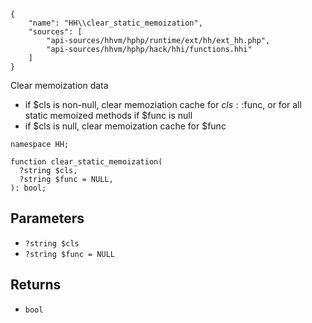 ``` yamlmeta
{
    "name": "HH\\clear_static_memoization",
    "sources": [
        "api-sources/hhvm/hphp/runtime/ext/hh/ext_hh.php",
        "api-sources/hhvm/hphp/hack/hhi/functions.hhi"
    ]
}
```




Clear memoization data

+ if $cls is non-null, clear memoziation cache for $cls::$func,
  or for all static memoized methods if $func is null
+ if $cls is null, clear memoization cache for $func




``` Hack
namespace HH;

function clear_static_memoization(
  ?string $cls,
  ?string $func = NULL,
): bool;
```




## Parameters




* ` ?string $cls `
* ` ?string $func = NULL `




## Returns




- ` bool `
<!-- HHAPIDOC -->

